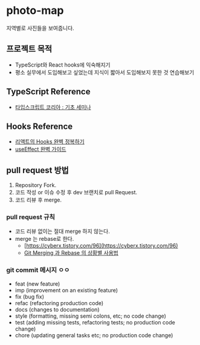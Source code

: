 # photo-map

지역별로 사진들을 보여줍니다.

## 프로젝트 목적

- TypeScript와 React hooks에 익숙해지기
- 평소 실무에서 도입해보고 싶었는데 지식이 짧아서 도입해보지 못한 것 연습해보기

## TypeScript Reference

- [타입스크립트 코리아 : 기초 세미나](https://www.inflearn.com/course/%ED%83%80%EC%9E%85%EC%8A%A4%ED%81%AC%EB%A6%BD%ED%8A%B8-%EC%BD%94%EB%A6%AC%EC%95%84-1705-%EA%B8%B0%EC%B4%88-%EC%84%B8%EB%AF%B8%EB%82%98)

## Hooks Reference

- [리액트의 Hooks 완벽 정복하기](https://velog.io/@velopert/react-hooks)
- [useEffect 완벽 가이드](https://rinae.dev/posts/a-complete-guide-to-useeffect-ko)

## pull request 방법

1. Repository Fork.
2. 코드 작성 or 이슈 수정 후 dev 브랜치로 pull Request.
3. 코드 리뷰 후 merge.

### pull request 규칙

- 코드 리뷰 없이는 절대 merge 하지 않는다.
- merge 는 rebase로 한다.
  - [https://cyberx.tistory.com/96](https://cyberx.tistory.com/96)
  - [Git Merging 과 Rebase 의 상황별 사용법](https://elegantcoder.com/git-merge-or-rebase/)

### git commit 메시지 ㅇㅇ

- feat (new feature)
- imp (improvement on an existing feature)
- fix (bug fix)
- refac (refactoring production code)
- docs (changes to documentation)
- style (formatting, missing semi colons, etc; no code change)
- test (adding missing tests, refactoring tests; no production code change)
- chore (updating general tasks etc; no production code change)
